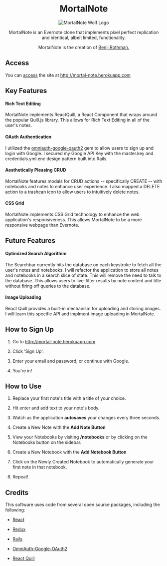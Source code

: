 
<h1 align="center" font-size="80"> MortalNote </h1>
<p align="center">
  <img alt="MortalNote Wolf Logo" src="https://s3.us-east-2.amazonaws.com/mortalnote-images/wolf-logo-tiny.png" />
</p>

<p align="center">
  MortalNote is an Evernote clone that implements pixel perfect replication and identical, albeit limited, functionality.
</p>

<p align="center">
  MortalNote is the creation of <a href="https://www.linkedin.com/in/brothman7000" > Benji Rothman. </a> 
</p>


## Access
You can [access](http://mortal-note.herokuapp.com/) the site at <http://mortal-note.herokuapp.com>

## Key Features

#### Rich Text Editing

MortalNote implements ReactQuill, a React Component that wraps around the popular Quill.js library. This allows for Rich Text Editing in all of the user's notes. 

#### OAuth Authentication

I utilized the [omniauth-google-oauth2](https://github.com/zquestz/omniauth-google-oauth2) gem to allow users to sign up and login with Google. I secured my Google API Key with the master.key and credentials.yml.enc design pattern built into Rails. 

#### Aesthetically Pleasing CRUD 

MortalNote features modals for CRUD actions -- specifically CREATE -- with notebooks and notes to enhance user experience. I also mapped a DELETE action to a trashcan icon to allow users to intuitively delete notes. 

#### CSS Grid

MortalNote implements CSS Grid technology to enhance the web application's responsiveness. This allows MortalNote to be a more responsive webpage than Evernote. 

## Future Features

#### Optimized Search Algorithim

The Searchbar currently hits the database on each keystroke to fetch all the user's notes and notebooks. I will refactor the application to store all notes and notebooks in a search slice of state. This will remove the need to talk to the database. This allows users to live-filter results by note content and title without firing off queries to the database.

#### Image Uploading

React Quill provides a built-in mechanism for uploading and storing images. I will learn this specific API and implment image uploading in MortalNote.

## How to Sign Up

1. Go to <http://mortal-note.herokuapp.com>.
2. Click 'Sign Up'.
3. Enter your email and password, or continue with Google.

4. You're in! 

## How to Use

1. Replace your first note's title with a title of your choice. 
2. Hit enter and add text to your note's body. 
3. Watch as the application **autosaves** your changes every three seconds.
4. Create a New Note with the **Add Note Button**
5. View your Notebooks by visiting **/notebooks** or by clicking on the Notebooks button on the sidebar. 
6. Create a New Notebook with the **Add Notebook Button**
7. Click on the Newly Created Notebook to automatically generate your first note in that notebook.

8. Repeat! 


## Credits

This software uses code from several open source packages, including the following:

* [React](https://github.com/facebook/react)

* [Redux](https://github.com/reduxjs/redux)

* [Rails](https://github.com/rails/rails)

* [OmniAuth-Google-OAuth2](https://github.com/zquestz/omniauth-google-oauth2)

* [React Quill](https://github.com/zenoamaro/react-quill)
